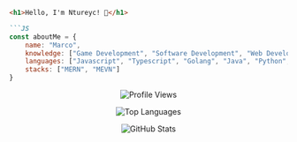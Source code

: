```markdown
<h1>Hello, I'm Ntureyc! 👋</h1>

```JS
const aboutMe = {
    name: "Marco",
    knowledge: ["Game Development", "Software Development", "Web Development"],
    languages: ["Javascript", "Typescript", "Golang", "Java", "Python", "Rust", "Ruby", "HTML", "CSS", "C++", "C#", "Swift"],
    stacks: ["MERN", "MEVN"]
}
```

<p align="center">
  <img src="https://komarev.com/ghpvc/?username=Ntureyc" alt="Profile Views" />
</p>

<p align="center">
  <img src="https://github-readme-stats.vercel.app/api/top-langs/?username=Ntureyc&layout=compact&show_icons=true&theme=dark&hide_border=true" alt="Top Languages" />
</p>

<p align="center">
  <img src="https://github-readme-stats.vercel.app/api?username=Ntureyc&show_icons=true&theme=dark&line_height=27&count_private=true" alt="GitHub Stats" />
</p>
